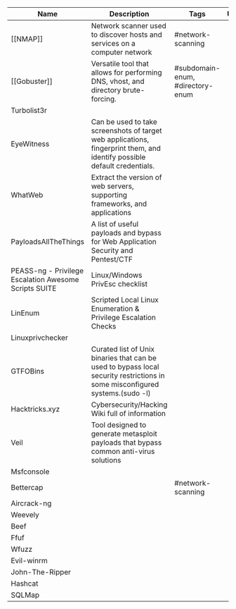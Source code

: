 
| **Name**                                              | **Description**                                                                                                              | Tags                             | Usage |
| ----------------------------------------------------- | ---------------------------------------------------------------------------------------------------------------------------- | -------------------------------- | ----- |
| [[NMAP]]                                              | Network scanner used to discover hosts and services on a computer network                                                    | #network-scanning                |       |
| [[Gobuster]]                                          | Versatile tool that allows for performing DNS, vhost, and directory brute-forcing.                                           | #subdomain-enum, #directory-enum |       |
| Turbolist3r                                           |                                                                                                                              |                                  |       |
| EyeWitness                                            | Can be used to take screenshots of target web applications, fingerprint them, and identify possible default credentials.     |                                  |       |
| WhatWeb                                               | Extract the version of web servers, supporting frameworks, and applications                                                  |                                  |       |
| PayloadsAllTheThings                                  | A list of useful payloads and bypass for Web Application Security and Pentest/CTF                                            |                                  |       |
| PEASS-ng - Privilege Escalation Awesome Scripts SUITE | Linux/Windows PrivEsc checklist                                                                                              |                                  |       |
| LinEnum                                               | Scripted Local Linux Enumeration & Privilege Escalation Checks                                                               |                                  |       |
| Linuxprivchecker                                      |                                                                                                                              |                                  |       |
| GTFOBins                                              | Curated list of Unix binaries that can be used to bypass local security restrictions in some misconfigured systems.(sudo -l) |                                  |       |
| Hacktricks.xyz                                        | Cybersecurity/Hacking Wiki full of information                                                                               |                                  |       |
| Veil                                                  | Tool designed to generate metasploit payloads that bypass common anti-virus solutions                                        |                                  |       |
| Msfconsole                                            |                                                                                                                              |                                  |       |
| Bettercap                                             |                                                                                                                              | #network-scanning                |       |
| Aircrack-ng                                           |                                                                                                                              |                                  |       |
| Weevely                                               |                                                                                                                              |                                  |       |
| Beef                                                  |                                                                                                                              |                                  |       |
| Ffuf                                                  |                                                                                                                              |                                  |       |
| Wfuzz                                                 |                                                                                                                              |                                  |       |
| Evil-winrm                                            |                                                                                                                              |                                  |       |
| John-The-Ripper                                       |                                                                                                                              |                                  |       |
| Hashcat                                               |                                                                                                                              |                                  |       |
| SQLMap                                                |                                                                                                                              |                                  |       |

